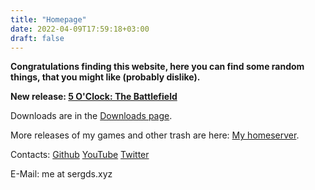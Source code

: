 ```yaml
---
title: "Homepage"
date: 2022-04-09T17:59:18+03:00
draft: false
---
```


**Congratulations finding this website, here you can find some random things, that you might like (probably dislike).**   

**New release: [5 O'Clock: The Battlefield](/en/5oclock)**

Downloads are in the [Downloads page](/en/downloads).

More releases of my games and other trash are here: [My homeserver](https://homedl.sergds.xyz/).

Contacts:
[Github](https://github.com/sergds)
[YouTube](https://youtube.com/@sergds)
[Twitter](https://twitter.com/sergds2)

E-Mail: me at sergds.xyz
